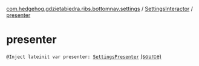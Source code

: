 [com.hedgehog.gdzietabiedra.ribs.bottomnav.settings](../index.md) / [SettingsInteractor](index.md) / [presenter](./presenter.md)

# presenter

`@Inject lateinit var presenter: `[`SettingsPresenter`](-settings-presenter/index.md) [(source)](https://github.com/asvid/GdzieTaBiedra/tree/master/app/src/main/java/com/hedgehog/gdzietabiedra/ribs/bottomnav/settings/SettingsInteractor.kt#L26)